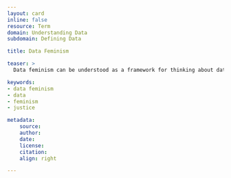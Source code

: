 ```yaml
---
layout: card
inline: false
resource: Term
domain: Understanding Data
subdomain: Defining Data

title: Data Feminism

teaser: >
  Data feminism can be understood as a framework for thinking about data and its relation to power through the lens of intersectional feminism as well as working toward just data practices.

keywords:
- data feminism
- data
- feminism
- justice

metadata:
    source: 
    author: 
    date: 
    license: 
    citation:
    align: right

---
```

